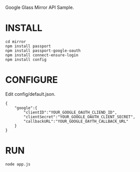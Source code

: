 Google Glass Mirror API Sample.

INSTALL
=======

    cd mirror
    npm install passport
    npm install passport-google-oauth
    npm install connect-ensure-login
    npm install config

CONFIGURE
=========

Edit config/default.json.

    {
        "google":{
            "clientID":"YOUR_GOOGLE_OAUTH_CLIEND_ID",
            "clientSecret":"YOUR_GOOGLE_OAUTH_CLIENT_SECRET",
            "callbackURL":"YOUR_GOOGLE_OAYTH_CALLBACK_URL"
        }
    }

RUN
===

    node app.js
